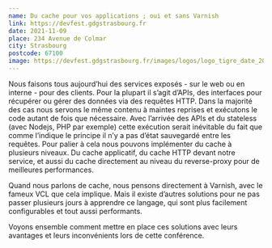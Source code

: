 ```yaml
---
name: Du cache pour vos applications ; oui et sans Varnish
link: https://devfest.gdgstrasbourg.fr
date: 2021-11-09
place: 234 Avenue de Colmar
city: Strasbourg
postcode: 67100
image: https://devfest.gdgstrasbourg.fr/images/logos/logo_tigre_date_2021.png
---
```


Nous faisons tous aujourd’hui des services exposés - sur le web ou en interne - pour des clients. Pour la plupart il s’agit d’APIs, des interfaces pour récupérer ou gérer des données via des requêtes HTTP. Dans la majorité des cas nous servons le même contenu à maintes reprises et exécutons le code autant de fois que nécessaire. Avec l’arrivée des APIs et du stateless (avec Nodejs, PHP par exemple) cette exécution serait inévitable du fait que comme l’indique le principe il n’y a pas d’état sauvegardé entre les requêtes. Pour palier à cela nous pouvons implémenter du cache à plusieurs niveaux. Du cache applicatif, du cache HTTP devant notre service, et aussi du cache directement au niveau du reverse-proxy pour de meilleures performances.

Quand nous parlons de cache, nous pensons directement à Varnish, avec le fameux VCL que cela implique. Mais il existe d’autres solutions pour ne pas passer plusieurs jours à apprendre ce langage, qui sont plus facilement configurables et tout aussi performants.

Voyons ensemble comment mettre en place ces solutions avec leurs avantages et leurs inconvénients lors de cette conférence. 
